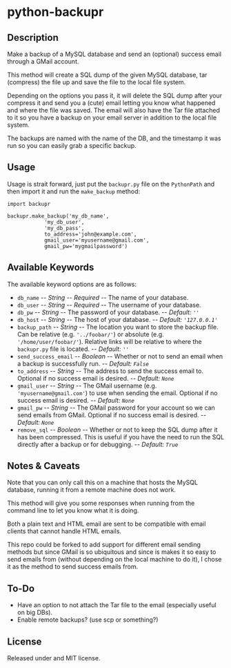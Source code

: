 # python-backupr

## Description

Make a backup of a MySQL database and send an (optional) success email through a GMail account.

This method will create a SQL dump of the given MySQL database, tar (compress) the file up and save the file to the local file system. 

Depending on the options you pass it, it will delete the SQL dump after your compress it and send you a (cute) email letting you know what happened and where the file was saved. The email will also have the Tar file attached to it so you have a backup on your email server in addition to the local file system.

The backups are named with the name of the DB, and the timestamp it was run so you can easily grab a specific backup.


## Usage

Usage is strait forward, just put the `backupr.py` file on the `PythonPath` and then import it and run the `make_backup` method:

    import backupr
    
    backupr.make_backup('my_db_name', 
                'my_db_user', 
                'my_db_pass', 
                to_address='john@example.com', 
                gmail_user='myusername@gmail.com', 
                gmail_pw='mygmailpassword')


## Available Keywords

The available keyword options are as follows:
                
- `db_name` -- *String* -- *Required* -- The name of your database.
- `db_user` -- *String* -- *Required* -- The username of your database.
- `db_pw` -- *String* -- The password of your database. -- *Default: `''`*
- `db_host` -- *String* -- The host of your database. -- *Default: `'127.0.0.1'`*
- `backup_path` -- *String* -- The location you want to store the backup file. Can be relative (e.g. `'../foobar/'`) or absolute (e.g. `'/home/user/foobar/'`). Relative links will be relative to where the `backupr.py` file is located. -- *Default: `''`*
- `send_success_email` -- *Boolean* -- Whether or not to send an email when a backup is successfully run. -- *Default: `False`*
- `to_address` -- *String* -- The address to send the success email to. Optional if no success email is desired. -- *Default: `None`*
- `gmail_user` -- *String* -- The GMail username (e.g. `'myusername@gmail.com'`) to use when sending the email. Optional if no success email is desired. -- *Default: `None`*
- `gmail_pw` -- *String* -- The GMail password for your account so we can send emails from GMail. Optional if no success email is desired. -- *Default: `None`*
- `remove_sql` -- *Boolean* -- Whether or not to keep the SQL dump after it has been compressed. This is useful if you have the need to run the SQL directly after a backup or for debugging. -- *Default: `True`*


## Notes & Caveats

Note that you can only call this on a machine that hosts the MySQL database, running it from a remote machine does not work.

This method will give you some responses when running from the command line to let you know what it is doing.

Both a plain text and HTML email are sent to be compatible with email clients that cannot handle HTML emails.

This repo could be forked to add support for different email sending methods but since GMail is so ubiquitous and since is makes it so easy to send emails from (without depending on the local machine to do it), I chose it as the method to send success emails from.


## To-Do

* Have an option to not attach the Tar file to the email (especially useful on big DBs).
* Enable remote backups? (use scp or something?)


## License

Released under and MIT license.
